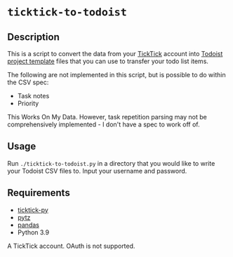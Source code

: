 # `ticktick-to-todoist`

## Description

This is a script to convert the data from your [TickTick](https://www.ticktick.com) account into [Todoist](https://www.todoist.com) [project template](https://todoist.com/help/articles/how-to-format-your-csv-file-so-you-can-import-it-into-todoist) files that you can use to transfer your todo list items.

The following are not implemented in this script, but is possible to do within the CSV spec:

- Task notes
- Priority

This Works On My Data.  However, task repetition parsing may not be comprehensively implemented - I don't have a spec to work off of.

## Usage

Run `./ticktick-to-todoist.py` in a directory that you would like to write your Todoist CSV files to.  Input your username and password.  

## Requirements

- [ticktick-py](https://github.com/lazeroffmichael/ticktick-py)
- [pytz](https://pythonhosted.org/pytz/)
- [pandas](https://pandas.pydata.org/)
- Python 3.9

A TickTick account.  OAuth is not supported.
